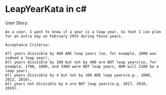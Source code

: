 # LeapYearKata in c#

User Story:

    As a user, I want to know if a year is a leap year, So that I can plan for an extra day on February 29th during those years.

    Acceptance Criteria:

    All years divisible by 400 ARE leap years (so, for example, 2000 was indeed a leap year),
    All years divisible by 100 but not by 400 are NOT leap years(so, for example, 1700, 1800, and 1900 were NOT leap years, NOR will 2100 be a leap year),
    All years divisible by 4 but not by 100 ARE leap years(e.g., 2008, 2012, 2016),
    All years not divisible by 4 are NOT leap years(e.g. 2017, 2018, 2019).

